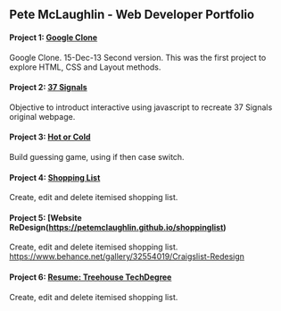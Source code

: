 ## Pete McLaughlin - Web Developer Portfolio

#### Project 1: [Google Clone](https://petemclaughlin.github.io/google-clone/) 
Google Clone. 15-Dec-13 Second version.  This was the first project to explore HTML, CSS and Layout methods.

#### Project 2: [37 Signals](https://petemclaughlin.github.io/37signals) 
Objective to introduct interactive using javascript to recreate 37 Signals original webpage.

#### Project 3: [Hot or Cold](https://petemclaughlin.github.io/hot-or-cold) 
Build guessing game, using if then case switch.

#### Project 4: [Shopping List](https://petemclaughlin.github.io/shoppinglist) 
Create, edit and delete itemised shopping list.

#### Project 5: [Website ReDesign(https://petemclaughlin.github.io/shoppinglist) 
Create, edit and delete itemised shopping list.
https://www.behance.net/gallery/32554019/Craigslist-Redesign

#### Project 6: [Resume: Treehouse TechDegree](https://petemclaughlin.github.io/shoppinglist) 
Create, edit and delete itemised shopping list.
